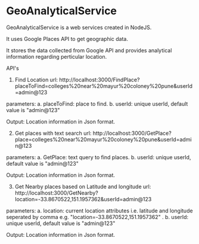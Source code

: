 # GeoAnalyticalService
GeoAnalyticalService is a web services created in NodeJS.

It uses Google Places API to get geographic data.

It stores the data collected from Google API and provides analytical information regarding perticular location. 

API's

1. Find Location
url: http://localhost:3000/FindPlace?placeToFind=colleges%20near%20mayur%20coloney%20pune&userId=admin@123

parameters: 
  a. placeToFind: place to find.
  b. userId: unique userId, default value is "admin@123"

Output:
  Location information in Json format.

2. Get places with text search
url: http://localhost:3000/GetPlace?place=colleges%20near%20mayur%20coloney%20pune&userId=admin@123

parameters: 
  a. GetPlace: text query to find places.
  b. userId: unique userId, default value is "admin@123"

Output:
  Location information in Json format.
  
3. Get Nearby places based on Latitude and longitude
url: http://localhost:3000/GetNearby?location=-33.8670522,151.1957362&userId=admin@123

parameters: 
  a. location: current location attributes i.e. latitude and longitude seperated by comma e.g. "location=-33.8670522,151.1957362" .
  b. userId: unique userId, default value is "admin@123"

Output:
  Location information in Json format.


